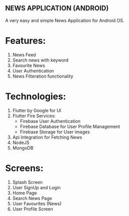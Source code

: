 ## NEWS APPLICATION (ANDROID)

A very easy and simple News Application for Android OS.


# Features:
1. News Feed
2. Search news with keyword
3. Favourite News
4. User Authentication
5. News Filteration functionality


# Technologies:
1. Flutter by Google for UI
2. Flutter Fire Services:
    - Firebase User Authentication
    - Firebase Database for User Profile Management
    - Firebase Storage for User images
3. Api Integration for Fetching News
4. NodeJS
5. MongoDB


# Screens:
1. Splash Screen
2. User SignUp and Login 
3. Home Page
4. Search News Page
5. User Favourites (News)
6. User Profile Screen


